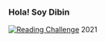 ### Hola! Soy Dibin
[![Reading Challenge](https://img.shields.io/badge/Reading%20Challenge-7%2F8-orange?logo=bookStack)](https://www.goodreads.com/challenges/11650-2021-reading-challenge) 2021
